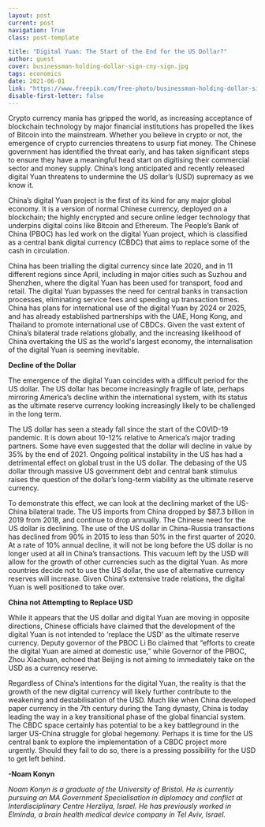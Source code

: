 ```yaml
---
layout: post
current: post
navigation: True
class: post-template

title: "Digital Yuan: The Start of the End for the US Dollar?"
author: guest
cover: businessman-holding-dollar-sign-cny-sign.jpg
tags: economics
date: 2021-06-01
link: "https://www.freepik.com/free-photo/businessman-holding-dollar-sign-cny-sign_1206359.htm"
disable-first-letter: false
---
```

<p class="ql-align-justify">Crypto currency mania has gripped the world, as increasing acceptance of blockchain technology by major financial institutions has propelled the likes of Bitcoin into the mainstream. Whether you believe in crypto or not, the emergence of crypto currencies threatens to usurp fiat money. The Chinese government has identified the threat early, and has taken significant steps to ensure they have a meaningful head start on digitising their commercial sector and money supply. China’s long anticipated and recently released digital Yuan threatens to undermine the US dollar’s (USD) supremacy as we know it.</p><p class="ql-align-justify">China’s digital Yuan project is the first of its kind for any major global economy. It is a version of normal Chinese currency, deployed on a blockchain; the highly encrypted and secure online ledger technology that underpins digital coins like Bitcoin and Ethereum. The People’s Bank of China (PBOC) has led work on the digital Yuan project, which is classified as a central bank digital currency (CBDC) that aims to replace some of the cash in circulation.</p><p class="ql-align-justify">China has been trialling the digital currency since late 2020, and in 11 different regions since April, including in major cities such as Suzhou and Shenzhen, where the digital Yuan has been used for transport, food and retail. The digital Yuan bypasses the need for central banks in transaction processes, eliminating service fees and speeding up transaction times. China has plans for international use of the digital Yuan by 2024 or 2025, and has already established partnerships with the UAE, Hong Kong, and Thailand to promote international use of CBDCs. Given the vast extent of China’s bilateral trade relations globally, and the increasing likelihood of China overtaking the US as the world's largest economy, the internalisation of the digital Yuan is seeming inevitable.&nbsp;</p><p class="ql-align-justify"><strong >Decline of the Dollar</strong></p><p class="ql-align-justify">The emergence of the digital Yuan coincides with a difficult period for the US dollar. The US dollar has become increasingly fragile of late, perhaps mirroring America’s decline within the international system, with its status as the ultimate reserve currency looking increasingly likely to be challenged in the long term.</p><p class="ql-align-justify">The US dollar has seen a steady fall since the start of the COVID-19 pandemic. It is down about 10-12% relative to America’s major trading partners. Some have even suggested that the dollar will decline in value by 35% by the end of 2021. Ongoing political instability in the US has had a detrimental effect on global trust in the US dollar. The debasing of the US dollar through massive US government debt and central bank stimulus raises the question of the dollar’s long-term viability as the ultimate reserve currency.&nbsp;</p><p class="ql-align-justify">To demonstrate this effect, we can look at the declining market of the US-China bilateral trade. The US imports from China dropped by $87.3 billion in 2019 from 2018, and continue to drop annually. The Chinese need for the US dollar is declining. The use of the US dollar in China-Russia transactions has declined from 90% in 2015 to less than 50% in the first quarter of 2020. At a rate of 10% annual decline, it will not be long before the US dollar is no longer used at all in China’s transactions. This vacuum left by the USD will allow for the growth of other currencies such as the digital Yuan. As more countries decide not to use the US dollar, the use of alternative currency reserves will increase. Given China’s extensive trade relations, the digital Yuan is well positioned to take over.</p><p class="ql-align-justify"><strong >China not Attempting to Replace USD</strong></p><p class="ql-align-justify">While it appears that the US dollar and digital Yuan are moving in opposite directions, Chinese officials have claimed that the development of the digital Yuan is not intended to ‘replace the USD’ as the ultimate reserve currency. Deputy governor of the PBOC Li Bo claimed that “efforts to create the digital Yuan are aimed at domestic use,” while Governor of the PBOC, Zhou Xiachuan, echoed that Beijing is not aiming to immediately take on the USD as a currency reserve.</p><p class="ql-align-justify">Regardless of China’s intentions for the digital Yuan, the reality is that the growth of the new digital currency will likely further contribute to the weakening and destabilisation of the USD. Much like when China developed paper currency in the 7th century during the Tang dynasty, China is today leading the way in a key transitional phase of the global financial system. The CBDC space certainly has potential to be a key battleground in the larger US-China struggle for global hegemony. Perhaps it is time for the US central bank to explore the implementation of a CBDC project more urgently. Should they fail to do so, there is a pressing possibility for the USD to get left behind.</p><p class="ql-align-justify"><strong >-Noam Konyn</strong></p><p class="ql-align-justify"><em >Noam Konyn is a graduate of the University of Bristol. He is currently pursuing an MA Government Specialisation in diplomacy and conflict at Interdisciplinary Centre Herzliya, Israel. He has previously worked in Elminda, a brain health medical device company in Tel Aviv, Israel.&nbsp;</em></p>